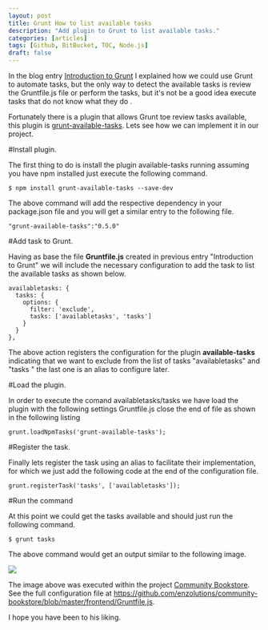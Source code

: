```yaml
---
layout: post
title: Grunt How to list available tasks
description: "Add plugin to Grunt to list available tasks."
categories: [articles]
tags: [Github, BitBucket, TOC, Node.js]
draft: false
---
```

In the blog entry <a href="{{ site.url }}/articles/2014/06/18/introduction-to-grunt/">Introduction to Grunt</a> I  explained how we could use Grunt to automate tasks, but the only way to detect the available tasks is review the Gruntfile.js file or perform the tasks, but it's not be a good idea execute tasks that do not know what they do .

Fortunately there is a plugin that allows  Grunt toe review tasks available, this plugin is <a href="https://github.com/ben-eb/grunt-available-tasks">grunt-available-tasks</a>. Lets see how we can implement it in our  project.

#Install plugin.

The first thing to do is install the plugin available-tasks running assuming you have npm installed just execute the following command.

```
$ npm install grunt-available-tasks --save-dev
```

The above command will add the respective dependency in your package.json file and you will get a similar entry to the following file.

```
"grunt-available-tasks":"0.5.0"
```

#Add task to Grunt.

Having as base the file **Gruntfile.js** created in previous entry "Introduction to Grunt" we will include the necessary configuration to add the task to list the available tasks as shown below.

```
availabletasks: {
  tasks: {
    options: {
      filter: 'exclude',
      tasks: ['availabletasks', 'tasks']
    }
  }              
},
```

The above action registers the configuration for the plugin **available-tasks** indicating that we want to exclude from the list of tasks "availabletasks" and "tasks " the last one  is an alias to configure later.

#Load the plugin.

In order to execute the comand availabletasks/tasks we have load the plugin with the following settings Gruntfile.js close the end of file as shown in the following listing

```
grunt.loadNpmTasks('grunt-available-tasks');
```

#Register the task.

Finally lets register the task using an alias to facilitate their implementation, for which we just add the following code at the end of the configuration file.

```
grunt.registerTask('tasks', ['availabletasks']);
```

#Run the command

At this point we could get the tasks available and should just run the following command.

```
$ grunt tasks
```

The above command would get an output  similar to the following image.

<img src="{{ site.url }}/assets/img/grunt-tasks.png"/>

The image above was executed within the project <a href="https://github.com/enzolutions/community-bookstore">Community Bookstore</a>. See the full configuration file at <a href="https://github.com/enzolutions/community-bookstore/blob/master/frontend/Gruntfile.js">https://github.com/enzolutions/community-bookstore/blob/master/frontend/Gruntfile.js</a>.

I hope you have been to his liking.
